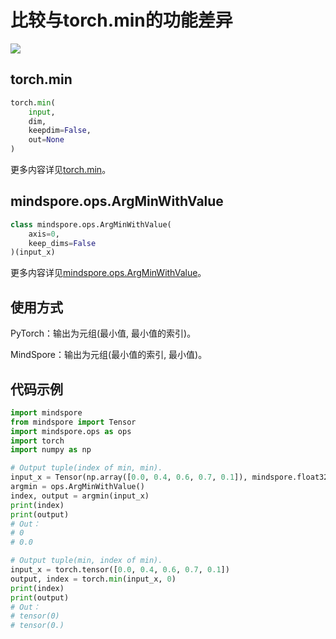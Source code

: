# 比较与torch.min的功能差异

<a href="https://gitee.com/mindspore/docs/blob/master/docs/mindspore/source_zh_cn/note/api_mapping/pytorch_diff/ArgMinWithValue.md" target="_blank"><img src="https://mindspore-website.obs.cn-north-4.myhuaweicloud.com/website-images/master/resource/_static/logo_source.png"></a>

## torch.min

```python
torch.min(
    input,
    dim,
    keepdim=False,
    out=None
)
```

更多内容详见[torch.min](https://pytorch.org/docs/1.5.0/torch.html#torch.min)。

## mindspore.ops.ArgMinWithValue

```python
class mindspore.ops.ArgMinWithValue(
    axis=0,
    keep_dims=False
)(input_x)
```

更多内容详见[mindspore.ops.ArgMinWithValue](https://mindspore.cn/docs/api/zh-CN/master/api_python/ops/mindspore.ops.ArgMinWithValue.html#mindspore.ops.ArgMinWithValue)。

## 使用方式

PyTorch：输出为元组(最小值, 最小值的索引)。

MindSpore：输出为元组(最小值的索引, 最小值)。

## 代码示例

```python
import mindspore
from mindspore import Tensor
import mindspore.ops as ops
import torch
import numpy as np

# Output tuple(index of min, min).
input_x = Tensor(np.array([0.0, 0.4, 0.6, 0.7, 0.1]), mindspore.float32)
argmin = ops.ArgMinWithValue()
index, output = argmin(input_x)
print(index)
print(output)
# Out：
# 0
# 0.0

# Output tuple(min, index of min).
input_x = torch.tensor([0.0, 0.4, 0.6, 0.7, 0.1])
output, index = torch.min(input_x, 0)
print(index)
print(output)
# Out：
# tensor(0)
# tensor(0.)
```

